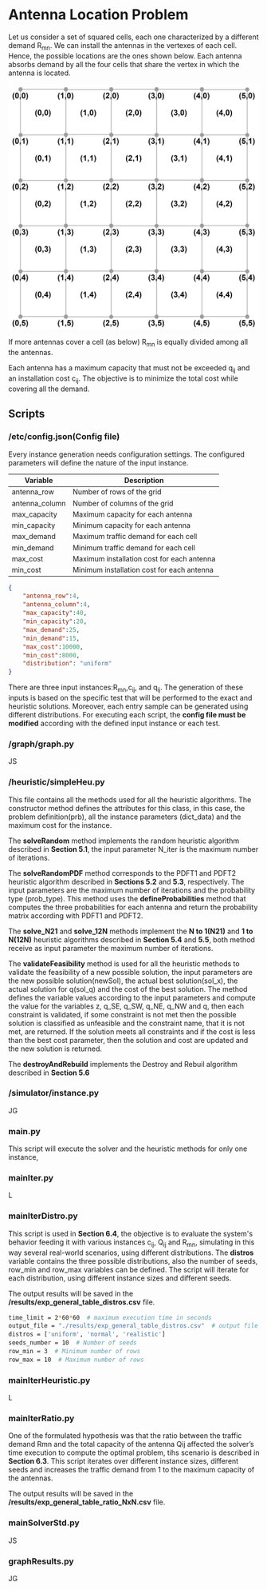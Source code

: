 # Antenna Location Problem

Let us consider a set of squared cells, each one characterized by a different demand R<sub>mn</sub>. We can
install the antennas in the vertexes of each cell. Hence, the possible locations are the ones shown
below. Each antenna absorbs demand by all the four cells that share the vertex in which the
antenna is located.

![Problem description](images/problemDescription.PNG)

If more antennas cover a cell (as below) R<sub>mn</sub> is equally divided among all the antennas.

Each antenna has a maximum capacity that must not be exceeded q<sub>ij</sub> and an installation cost c<sub>ij</sub>.
The objective is to minimize the total cost while covering all the demand.

## Scripts
### /etc/config.json(Config file)
Every instance generation needs configuration settings. The configured parameters will define the nature of the input instance.

| Variable | Description |
| ------------- | ------------------------- |
| antenna_row|     Number of rows of the grid |
| antenna_column|   Number of columns of the grid  |
| max_capacity|     Maximum capacity for each antenna |
| min_capacity|   Minimum capacity for each antenna|
| max_demand|    Maximum traffic demand for each cell|
| min_demand|    Minimum traffic demand for each cell |
| max_cost|      Maximum installation cost for each antenna |
| min_cost|     Minimum installation cost for each antenna |
 
```json
{
	"antenna_row":4, 
	"antenna_column":4,
	"max_capacity":40,
	"min_capacity":20,
	"max_demand":25,
	"min_demand":15,
	"max_cost":10000,
	"min_cost":8000,
	"distribution": "uniform"
}
```
There are three input instances:R<sub>mn</sub>,c<sub>ij</sub>, and q<sub>ij</sub>.  The generation of these inputs is based on the specific test that will be performed to the exact and heuristic solutions.  Moreover, each entry sample can be generated using different distributions.
For executing each script, the **config file must be modified** according with the defined input instance or each test.

### /graph/graph.py
JS
### /heuristic/simpleHeu.py
This file contains all the methods used for all the heuristic algorithms. The constructor method defines the attributes for this class, in this case, the problem definition(prb), all the instance parameters (dict_data) and the maximum cost for the instance.

The **solveRandom** method implements the random heuristic algorithm described in **Section 5.1**, the input parameter N_iter is the maximum number of iterations.

The **solveRandomPDF** method corresponds to the PDFT1 and PDFT2 heuristic algorithm described in **Sections 5.2** and **5.3**, respectively. The input parameters are the maximum number of iterations and the probability type (prob_type). This method uses the **defineProbabilities** method that computes the three probabilities for each antenna and return the probability matrix according with PDFT1 and PDFT2.

 The **solve_N21** and **solve_12N** methods implement the **N to 1(N21)** and **1 to N(12N)** heuristic algorithms described in **Section 5.4** and **5.5**, both method receive as input parameter the maximum number of iterations.  
 
 The **validateFeasibility** method is used for all the heuristic methods to validate the feasibility of a new possible solution, the input parameters are the new possible solution(newSol), the actual best solution(sol_x), the actual solution for q(sol_q) and the cost of the best solution. The method defines the variable values according to the input parameters and compute the value for the variables z, q_SE, q_SW, q_NE, q_NW and q, then each constraint is validated, if some constraint is not met then the possible solution is classified as unfeasible and the constraint name, that it is not met, are returned. If the solution meets all constraints and if the cost is less than the best cost parameter, then the solution and cost are updated and the new solution is returned.
 
 The **destroyAndRebuild** implements the Destroy and Rebuil algorithm described in **Section 5.6**

### /simulator/instance.py
JG
### main.py
This script will execute the solver and the heuristic methods for only one instance, 
### mainIter.py
L
### mainIterDistro.py
This script is used in **Section 6.4**, the objective is to evaluate the system's behavior feeding it with various instances c<sub>ij</sub>, Q<sub>ij</sub> and R<sub>mn</sub>, simulating in this way several real-world scenarios, using different distributions.
The **distros** variable contains the three possible distributions, also the number of seeds, row_min and row_max variables can be defined. The script will iterate for each distribution, using different instance sizes and different seeds. 

The output results will be saved in the **/results/exp_general_table_distros.csv** file.


```bash
time_limit = 2*60*60  # maximum execution time in seconds
output_file = "./results/exp_general_table_distros.csv"  # output file
distros = ['uniform', 'normal', 'realistic']
seeds_number = 10  # Number of seeds
row_min = 3  # Minimum number of rows
row_max = 10  # Maximum number of rows
```

### mainIterHeuristic.py
L
### mainIterRatio.py
One of the formulated hypothesis was that the ratio between the traffic demand Rmn and the total capacity of the antenna Qij affected the solver’s time execution to compute the optimal problem, tihs scenario is described in **Section 6.3**. This script iterates over different instance sizes, different seeds and increases the traffic demand from 1 to the maximum capacity of the antennas.

The output results will be saved in the **/results/exp_general_table_ratio_NxN.csv** file.

### mainSolverStd.py
JS
### graphResults.py
JG






